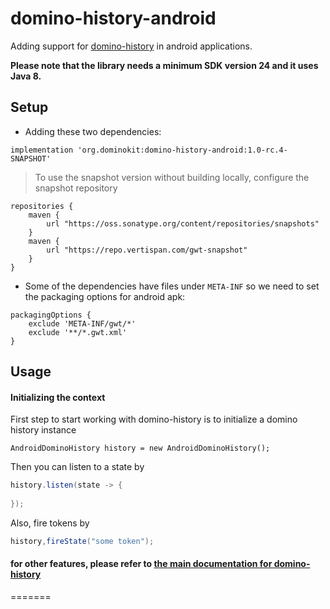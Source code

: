 # domino-history-android

Adding support for [domino-history](https://github.com/DominoKit/domino-history) in android applications.

**Please note that the library needs a minimum SDK version 24 and it uses Java 8.**

## Setup

- Adding these two dependencies:

```
implementation 'org.dominokit:domino-history-android:1.0-rc.4-SNAPSHOT'
```

> To use the snapshot version without building locally, configure the snapshot repository
```
repositories {
    maven {
        url "https://oss.sonatype.org/content/repositories/snapshots"
    }
    maven {
        url "https://repo.vertispan.com/gwt-snapshot"
    }
}
```

- Some of the dependencies have files under `META-INF` so we need to set the packaging options for android apk:
```
packagingOptions {
    exclude 'META-INF/gwt/*'
    exclude '**/*.gwt.xml'
}
```

## Usage

#### Initializing the context

First step to start working with domino-history is to initialize a domino history instance
 
```
AndroidDominoHistory history = new AndroidDominoHistory(); 
```

Then you can listen to a state by
```java
history.listen(state -> {
    
});
```
Also, fire tokens by
```java
history,fireState("some token");
```

#### for other features, please refer to [the main documentation for domino-history](https://github.com/DominoKit/domino-history)
=======
